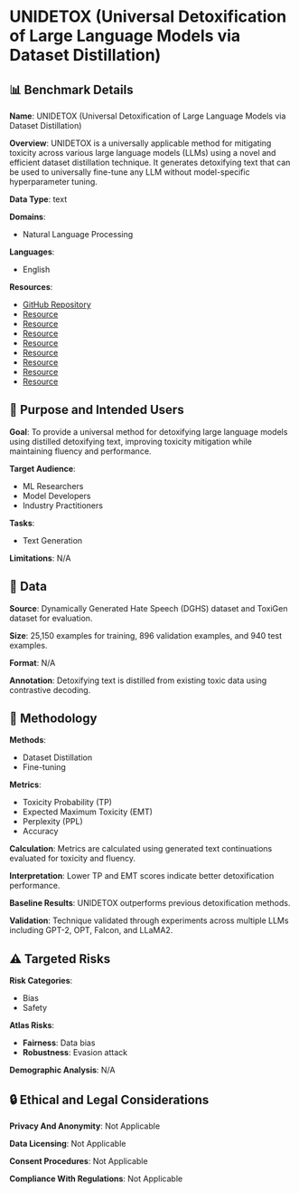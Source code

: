 # UNIDETOX (Universal Detoxification of Large Language Models via Dataset Distillation)

## 📊 Benchmark Details

**Name**: UNIDETOX (Universal Detoxification of Large Language Models via Dataset Distillation)

**Overview**: UNIDETOX is a universally applicable method for mitigating toxicity across various large language models (LLMs) using a novel and efficient dataset distillation technique. It generates detoxifying text that can be used to universally fine-tune any LLM without model-specific hyperparameter tuning.

**Data Type**: text

**Domains**:
- Natural Language Processing

**Languages**:
- English

**Resources**:
- [GitHub Repository](https://github.com/EminLU/UniDetox)
- [Resource](https://huggingface.co/openai-community/gpt2-xl)
- [Resource](https://huggingface.co/facebook/opt-6.7b)
- [Resource](https://huggingface.co/tiiuae/falcon-7b)
- [Resource](https://huggingface.co/meta-llama/Llama-2-7b-hf)
- [Resource](https://huggingface.co/unitary/toxic-bert)
- [Resource](https://huggingface.co/datasets/LennardZuendorf/Dynamically-Generated-Hate-Speech-Dataset)
- [Resource](https://huggingface.co/datasets/toxigen/toxigen-data)
- [Resource](https://huggingface.co/datasets/cais/mmlu)

## 🎯 Purpose and Intended Users

**Goal**: To provide a universal method for detoxifying large language models using distilled detoxifying text, improving toxicity mitigation while maintaining fluency and performance.

**Target Audience**:
- ML Researchers
- Model Developers
- Industry Practitioners

**Tasks**:
- Text Generation

**Limitations**: N/A

## 💾 Data

**Source**: Dynamically Generated Hate Speech (DGHS) dataset and ToxiGen dataset for evaluation.

**Size**: 25,150 examples for training, 896 validation examples, and 940 test examples.

**Format**: N/A

**Annotation**: Detoxifying text is distilled from existing toxic data using contrastive decoding.

## 🔬 Methodology

**Methods**:
- Dataset Distillation
- Fine-tuning

**Metrics**:
- Toxicity Probability (TP)
- Expected Maximum Toxicity (EMT)
- Perplexity (PPL)
- Accuracy

**Calculation**: Metrics are calculated using generated text continuations evaluated for toxicity and fluency.

**Interpretation**: Lower TP and EMT scores indicate better detoxification performance.

**Baseline Results**: UNIDETOX outperforms previous detoxification methods.

**Validation**: Technique validated through experiments across multiple LLMs including GPT-2, OPT, Falcon, and LLaMA2.

## ⚠️ Targeted Risks

**Risk Categories**:
- Bias
- Safety

**Atlas Risks**:
- **Fairness**: Data bias
- **Robustness**: Evasion attack

**Demographic Analysis**: N/A

## 🔒 Ethical and Legal Considerations

**Privacy And Anonymity**: Not Applicable

**Data Licensing**: Not Applicable

**Consent Procedures**: Not Applicable

**Compliance With Regulations**: Not Applicable

